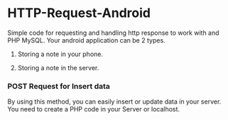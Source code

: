 # HTTP-Request-Android
Simple code for requesting and handling http response to work with and PHP MySQL.
Your android application can be 2 types.
  
   1. Storing a note in your phone.
  
   2. Storing a note in the server.

### POST Request for Insert data

By using this method, you can easily insert or update data in your server. You need to create a PHP code in your Server or localhost.
